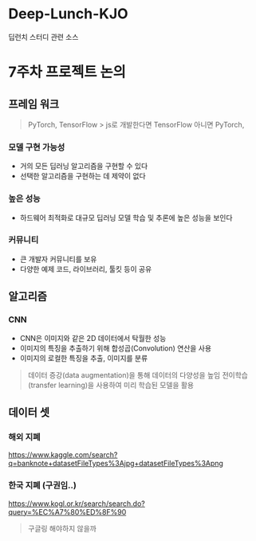 # Deep-Lunch-KJO
 딥런치 스터디 관련 소스
# 7주차 프로젝트 논의
## 프레임 워크

> PyTorch, TensorFlow > js로 개발한다면 TensorFlow 아니면 PyTorch, 

### 모델 구현 가능성
- 거의 모든 딥러닝 알고리즘을 구현할 수 있다
- 선택한 알고리즘을 구현하는 데 제약이 없다

### 높은 성능
- 하드웨어 최적화로 대규모 딥러닝 모델 학습 및 추론에 높은 성능을 보인다

### 커뮤니티
- 큰 개발자 커뮤니티를 보유
- 다양한 예제 코드, 라이브러리, 툴킷 등이 공유

## 알고리즘
### CNN
- CNN은 이미지와 같은 2D 데이터에서 탁월한 성능
- 이미지의 특징을 추출하기 위해 합성곱(Convolution) 연산을 사용
- 이미지의 로컬한 특징을 추출, 이미지를 분류

> 데이터 증강(data augmentation)을 통해 데이터의 다양성을 높임
> 전이학습(transfer learning)을 사용하여 미리 학습된 모델을 활용

## 데이터 셋

### 해외 지폐
https://www.kaggle.com/search?q=banknote+datasetFileTypes%3Ajpg+datasetFileTypes%3Apng

### 한국 지폐 (구권임..)
https://www.kogl.or.kr/search/search.do?query=%EC%A7%80%ED%8F%90

> 구글링 해야하지 않을까
